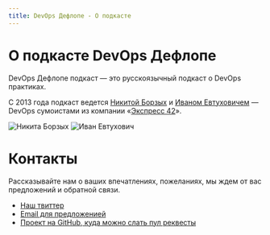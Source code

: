 ```yaml
---
title: DevOps Дефлопе - О подкасте
---
```


# О подкасте DevOps Дефлопе

DevOps Дефлопе подкаст — это русскоязычный подкаст о DevOps практиках.

С 2013 года подкаст ведется [Никитой Борзых](https://twitter.com/ex_sample) и
[Иваном Евтуховичем](http://evtuhovich.ru/about) — DevOps сумоистами из компании
«[Экспресс 42](http://express42.com)».

<div>
  <img src="/images/sample.png" title="Никита Борзых" />
  <img src="/images/brun.jpg" title="Иван Евтухович" />
</div>

# Контакты

Рассказывайте нам о ваших впечатлениях, пожеланиях, мы ждем от вас предложений и обратной связи.

* [Наш твиттер](https://twitter.com/devopsdeflope)
* [Email для предложенией](mailto:input@devopsdeflope.ru)
* [Проект на GitHub, куда можно слать пул реквесты](https://github.com/devopsdeflope-podcast/site)
